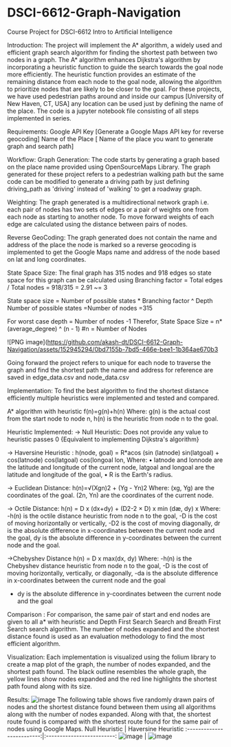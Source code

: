 # DSCI-6612-Graph-Navigation 
Course Project for DSCI-6612 Intro to Artificial Intelligence

Introduction: 
The project will implement the A* algorithm, a widely used and efficient graph search algorithm for finding the shortest path between two nodes in a graph. The A* algorithm enhances Dijkstra's algorithm by incorporating a heuristic function to guide the search towards the goal node more efficiently. The heuristic function provides an estimate of the remaining distance from each node to the goal node, allowing the algorithm to prioritize nodes that are likely to be closer to the goal.
For these projects, we have used pedestrian paths around and inside our campus [University of New Haven, CT, USA] any location can be used just by defining the name of the place. The code is a jupyter notebook file consisting of all steps implemented in series.

Requirements:
Google API Key [Generate a Google Maps API key for reverse geocoding]
Name of the Place [ Name of the place you want to generate graph and search path]

Workflow:
Graph Generation: The code starts by generating a graph based on the place name provided using OpenSourceMaps Library. The graph generated for these project refers to a pedestrian walking path but the same code can be modified to generate a driving path by just defining driving_path as 'driving' instead of 'walking' to get a roadway graph.

Weighting:
The graph generated is a multidirectional network graph i.e. each pair of nodes has two sets of edges or a pair of weights one from each node as starting to another node. To move forward weights of each edge are calculated using the distance between pairs of nodes.

Reverse GeoCoding:
The graph generated does not contain the name and address of the place the node is marked so a reverse geocoding is implemented to get the Google Maps name and address of the node based on lat and long coordinates.

State Space Size:
The final graph has 315 nodes and 918 edges so state space for this graph can be calculated using
Branching factor = Total edges / Total nodes = 918/315 = 2.91 ~= 3

State space size = Number of possible states * Branching factor ^ Depth
Number of possible states =Number of nodes =315

For worst case depth = Number of nodes -1 
Therefor, State Space Size = n* (average_degree) ^ (n - 1) #n = Number of Nodes

![PNG image](https://github.com/akash-dt/DSCI-6612-Graph-Navigation/assets/152945294/0bd7155b-7bd5-466e-bee1-1b364ae670b3

Going forward the project refers to unique for each node to traverse the graph and find the shortest path the name and address for reference are saved in edge_data.csv and node_data.csv

Implementation:
To find the best algorithm to find the shortest distance efficiently multiple heuristics were implemented and tested and compared.

A* algorithm with heuristic
f(n)=g(n)+h(n)
Where:
g(n) is the actual cost from the start node to node n, 
h(n) is the  heuristic from node n to the goal.

Heuristic Implemented:
-> Null Heuristic: Does not provide any value to heuristic passes 0 {Equivalent to implementing Dijkstra's algorithm}

-> Haversine Heuristic : 
h(node, goal) = R*acos (sin (latnode) sin(latgoal) + cos(latnode) cos(latgoal) cos(longoal lon, 
Where:
• latnode and lonnode are the latitude and longitude of the current node, latgoal and longoal are the latitude and longitude of the goal,
• R is the Earth's radius.

-> Euclidean Distance:
h(n)=√(Xgn)2 + (Yg - Yn)2
Where:
(xg, Yg) are the coordinates of the goal.
(2n, Yn) are the coordinates of the current node.

-> Octile Distance:
h(n) = D x (dx+dy) + (D2-2 × D) x min (dæ, dy) x
Where:
-h(n) is the octile distance heuristic from node n to the goal,
-D is the cost of moving horizontally or vertically,
-D2 is the cost of moving diagonally,
dr is the absolute difference in x-coordinates between the current node and the goal,
dy is the absolute difference in y-coordinates between the current node and the goal.

->Chebyshev Distance
h(n) = D x max(dx, dy)
Where:
-h(n) is the Chebyshev distance heuristic from node n to the goal,
-D is the cost of moving horizontally, vertically, or diagonally,
-da is the absolute difference in x-coordinates between the current node and the goal
- dy is the absolute difference in y-coordinates between the current node and the goal

Comparison :
For comparison, the same pair of start and end nodes are given to all a* with heuristic and Depth First Search Search and Breath First Search search algorithm. The number of nodes expanded and the shortest distance found is used as an evaluation methodology to find the most efficient algorithm.

Visualization:
Each implementation is visualized using the folium library to create a map plot of the graph, the number of nodes expanded, and the shortest path found.
The black outline resembles the whole graph, the yellow lines show nodes expanded and the red line highlights the shortest path found along with its size.

Results:
![image](https://github.com/akash-dt/DSCI-6612-Graph-Navigation/assets/153000756/faa4e81e-5bd1-4044-a63d-a34dd7715aed)
The following table shows five randomly drawn pairs of nodes and the shortest distance found between them using all algorithms along with the number of nodes expanded. Along with that, the shortest route found is compared with the shortest route found for the same pair of nodes using Google Maps.
Null Heuristic            |  Haversine Heuristic
:-------------------------:|:-------------------------:
![image](https://github.com/akash-dt/DSCI-6612-Graph-Navigation/assets/153000756/eefa6b0a-ce0e-4f64-898b-e9cff39f2e0d) |  ![image](https://github.com/akash-dt/DSCI-6612-Graph-Navigation/assets/153000756/422d071b-adab-4695-8c23-76cafb8db6e8)






